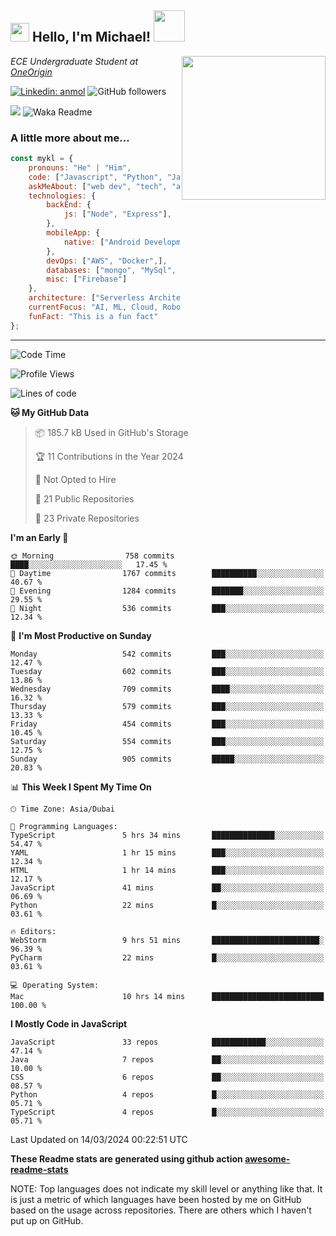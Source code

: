 <h2><img src="https://emojis.slackmojis.com/emojis/images/1531849430/4246/blob-sunglasses.gif?1531849430" width="30"/> Hello, I'm Michael! <img src="https://media.giphy.com/media/12oufCB0MyZ1Go/giphy.gif" width="50"></h2>
<img align='right' src="https://media.giphy.com/media/M9gbBd9nbDrOTu1Mqx/giphy.gif" width="230">
<p><em>ECE Undergraduate Student at <a href="https://www.gatech.edu/">OneOrigin</em></p>

[![Linkedin: anmol](https://img.shields.io/badge/-anmol-blue?style=flat-square&logo=Linkedin&logoColor=white&link=https://www.linkedin.com/in/michael-yim-olmos/)](https://www.linkedin.com/in/michael-yim-olmos/)
![GitHub followers](https://img.shields.io/github/followers/MyKl-Y?label=Follow&style=social)
<!--[![website](https://img.shields.io/badge/Website-46a2f1.svg?&style=flat-square&logo=Google-Chrome&logoColor=white&link=https://anmolsingh.me/)](https://anmolsingh.me/)-->
![](https://visitor-badge.glitch.me/badge?page_id=anmol098.anmol098)
![Waka Readme](https://github.com/anmol098/anmol098/workflows/Waka%20Readme/badge.svg)

<!--👇 Hit in your console or terminal to connect with me.

```bash
npx anmol
```
**👆 This command line tool can be found at [npx anmol](https://github.com/anmol098/npx_card)**-->

### A little more about me...  

```javascript
const mykl = {
    pronouns: "He" | "Him",
    code: ["Javascript", "Python", "Java", "C++"],
    askMeAbout: ["web dev", "tech", "app dev"],
    technologies: {
        backEnd: {
            js: ["Node", "Express"],
        },
        mobileApp: {
            native: ["Android Development"]
        },
        devOps: ["AWS", "Docker",],
        databases: ["mongo", "MySql", "sqlite"],
        misc: ["Firebase"]
    },
    architecture: ["Serverless Architecture", "Progressive web applications", "Single page applications"],
    currentFocus: "AI, ML, Cloud, Robotics, Quantum",
    funFact: "This is a fun fact"
};
```

---
<!--START_SECTION:waka-->
![Code Time](http://img.shields.io/badge/Code%20Time-2%2C636%20hrs%2052%20mins-blue)

![Profile Views](http://img.shields.io/badge/Profile%20Views-1615-blue)

![Lines of code](https://img.shields.io/badge/From%20Hello%20World%20I%27ve%20Written-4.0%20million%20lines%20of%20code-blue)

**🐱 My GitHub Data** 

> 📦 185.7 kB Used in GitHub's Storage 
 > 
> 🏆 11 Contributions in the Year 2024
 > 
> 🚫 Not Opted to Hire
 > 
> 📜 21 Public Repositories 
 > 
> 🔑 23 Private Repositories 
 > 
**I'm an Early 🐤** 

```text
🌞 Morning                758 commits         ████░░░░░░░░░░░░░░░░░░░░░   17.45 % 
🌆 Daytime                1767 commits        ██████████░░░░░░░░░░░░░░░   40.67 % 
🌃 Evening                1284 commits        ███████░░░░░░░░░░░░░░░░░░   29.55 % 
🌙 Night                  536 commits         ███░░░░░░░░░░░░░░░░░░░░░░   12.34 % 
```
📅 **I'm Most Productive on Sunday** 

```text
Monday                   542 commits         ███░░░░░░░░░░░░░░░░░░░░░░   12.47 % 
Tuesday                  602 commits         ███░░░░░░░░░░░░░░░░░░░░░░   13.86 % 
Wednesday                709 commits         ████░░░░░░░░░░░░░░░░░░░░░   16.32 % 
Thursday                 579 commits         ███░░░░░░░░░░░░░░░░░░░░░░   13.33 % 
Friday                   454 commits         ███░░░░░░░░░░░░░░░░░░░░░░   10.45 % 
Saturday                 554 commits         ███░░░░░░░░░░░░░░░░░░░░░░   12.75 % 
Sunday                   905 commits         █████░░░░░░░░░░░░░░░░░░░░   20.83 % 
```


📊 **This Week I Spent My Time On** 

```text
🕑︎ Time Zone: Asia/Dubai

💬 Programming Languages: 
TypeScript               5 hrs 34 mins       ██████████████░░░░░░░░░░░   54.47 % 
YAML                     1 hr 15 mins        ███░░░░░░░░░░░░░░░░░░░░░░   12.34 % 
HTML                     1 hr 14 mins        ███░░░░░░░░░░░░░░░░░░░░░░   12.17 % 
JavaScript               41 mins             ██░░░░░░░░░░░░░░░░░░░░░░░   06.69 % 
Python                   22 mins             █░░░░░░░░░░░░░░░░░░░░░░░░   03.61 % 

🔥 Editors: 
WebStorm                 9 hrs 51 mins       ████████████████████████░   96.39 % 
PyCharm                  22 mins             █░░░░░░░░░░░░░░░░░░░░░░░░   03.61 % 

💻 Operating System: 
Mac                      10 hrs 14 mins      █████████████████████████   100.00 % 
```

**I Mostly Code in JavaScript** 

```text
JavaScript               33 repos            ████████████░░░░░░░░░░░░░   47.14 % 
Java                     7 repos             ██░░░░░░░░░░░░░░░░░░░░░░░   10.00 % 
CSS                      6 repos             ██░░░░░░░░░░░░░░░░░░░░░░░   08.57 % 
Python                   4 repos             █░░░░░░░░░░░░░░░░░░░░░░░░   05.71 % 
TypeScript               4 repos             █░░░░░░░░░░░░░░░░░░░░░░░░   05.71 % 
```




 Last Updated on 14/03/2024 00:22:51 UTC
<!--END_SECTION:waka-->

**These Readme stats are generated using github action [awesome-readme-stats](https://github.com/anmol098/waka-readme-stats)**

NOTE: Top languages does not indicate my skill level or anything like that. It is just a metric of which languages have been hosted by me on GitHub based on the usage across repositories. There are others which I haven't put up on GitHub.

